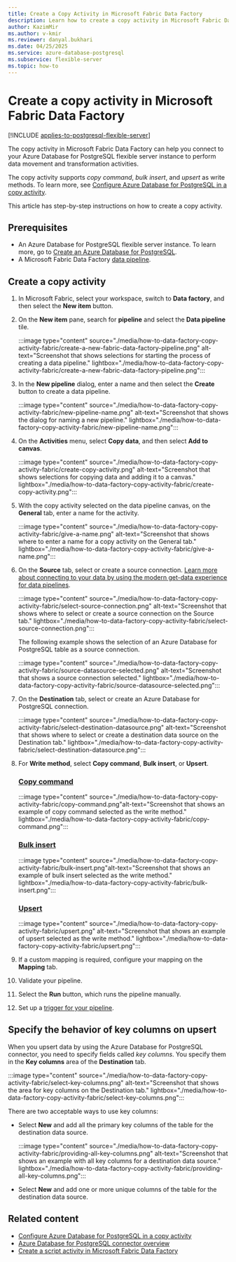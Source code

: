 ```yaml
---
title: Create a Copy Activity in Microsoft Fabric Data Factory
description: Learn how to create a copy activity in Microsoft Fabric Data Factory for Azure Database for PostgreSQL.
author: KazimMir
ms.author: v-kmir
ms.reviewer: danyal.bukhari
ms.date: 04/25/2025
ms.service: azure-database-postgresql
ms.subservice: flexible-server
ms.topic: how-to
---
```


# Create a copy activity in Microsoft Fabric Data Factory

[!INCLUDE [applies-to-postgresql-flexible-server](~/reusable-content/ce-skilling/azure/includes/postgresql/includes/applies-to-postgresql-flexible-server.md)]

The copy activity in Microsoft Fabric Data Factory can help you connect to your Azure Database for PostgreSQL flexible server instance to perform data movement and transformation activities.

The copy activity supports *copy command*, *bulk insert*, and *upsert* as write methods. To learn more, see [Configure Azure Database for PostgreSQL in a copy activity](/fabric/data-factory/connector-azure-database-for-postgresql-copy-activity).

This article has step-by-step instructions on how to create a copy activity.

## Prerequisites

- An Azure Database for PostgreSQL flexible server instance. To learn more, go to [Create an Azure Database for PostgreSQL](/azure/postgresql/flexible-server/quickstart-create-server).
- A Microsoft Fabric Data Factory [data pipeline](/fabric/data-factory/pipeline-landing-page).

## Create a copy activity

1. In Microsoft Fabric, select your workspace, switch to **Data factory**, and then select the **New item** button.

1. On the **New item** pane, search for **pipeline** and select the **Data pipeline** tile.

   :::image type="content" source="./media/how-to-data-factory-copy-activity-fabric/create-a-new-fabric-data-factory-pipeline.png" alt-text="Screenshot that shows selections for starting the process of creating a data pipeline." lightbox="./media/how-to-data-factory-copy-activity-fabric/create-a-new-fabric-data-factory-pipeline.png":::

1. In the **New pipeline** dialog, enter a name and then select the **Create** button to create a data pipeline.

   :::image type="content" source="./media/how-to-data-factory-copy-activity-fabric/new-pipeline-name.png" alt-text="Screenshot that shows the dialog for naming a new pipeline." lightbox="./media/how-to-data-factory-copy-activity-fabric/new-pipeline-name.png":::

1. On the **Activities** menu, select **Copy data**, and then select **Add to canvas**.

   :::image type="content" source="./media/how-to-data-factory-copy-activity-fabric/create-copy-activity.png" alt-text="Screenshot that shows selections for copying data and adding it to a canvas." lightbox="./media/how-to-data-factory-copy-activity-fabric/create-copy-activity.png":::

1. With the copy activity selected on the data pipeline canvas, on the **General** tab, enter a name for the activity.

   :::image type="content" source="./media/how-to-data-factory-copy-activity-fabric/give-a-name.png" alt-text="Screenshot that shows where to enter a name for a copy activity on the General tab." lightbox="./media/how-to-data-factory-copy-activity-fabric/give-a-name.png":::

1. On the **Source** tab, select or create a source connection. [Learn more about connecting to your data by using the modern get-data experience for data pipelines](/fabric/data-factory/modern-get-data-experience-pipeline).

   :::image type="content" source="./media/how-to-data-factory-copy-activity-fabric/select-source-connection.png" alt-text="Screenshot that shows where to select or create a source connection on the Source tab." lightbox="./media/how-to-data-factory-copy-activity-fabric/select-source-connection.png":::

   The following example shows the selection of an Azure Database for PostgreSQL table as a source connection.

   :::image type="content" source="./media/how-to-data-factory-copy-activity-fabric/source-datasource-selected.png" alt-text="Screenshot that shows a source connection selected." lightbox="./media/how-to-data-factory-copy-activity-fabric/source-datasource-selected.png":::

1. On the **Destination** tab, select or create an Azure Database for PostgreSQL connection.

   :::image type="content" source="./media/how-to-data-factory-copy-activity-fabric/select-destination-datasource.png" alt-text="Screenshot that shows where to select or create a destination data source on the Destination tab." lightbox="./media/how-to-data-factory-copy-activity-fabric/select-destination-datasource.png":::

1. For **Write method**, select **Copy command**, **Bulk insert**, or **Upsert**.

   ### [Copy command](#tab/copy-command)

   :::image type="content" source="./media/how-to-data-factory-copy-activity-fabric/copy-command.png"alt-text="Screenshot that shows an example of copy command selected as the write method." lightbox="./media/how-to-data-factory-copy-activity-fabric/copy-command.png":::

   ### [Bulk insert](#tab/bulk-insert)

   :::image type="content" source="./media/how-to-data-factory-copy-activity-fabric/bulk-insert.png"alt-text="Screenshot that shows an example of bulk insert selected as the write method." lightbox="./media/how-to-data-factory-copy-activity-fabric/bulk-insert.png":::

   ### [Upsert](#tab/upsert)

   :::image type="content" source="./media/how-to-data-factory-copy-activity-fabric/upsert.png"     alt-text="Screenshot that shows an example of upsert selected as the write method." lightbox="./media/how-to-data-factory-copy-activity-fabric/upsert.png":::

1. If a custom mapping is required, configure your mapping on the **Mapping** tab.

1. Validate your pipeline.

1. Select the **Run** button, which runs the pipeline manually.

1. Set up a [trigger for your pipeline](/fabric/data-factory/pipeline-runs).

## Specify the behavior of key columns on upsert

When you upsert data by using the Azure Database for PostgreSQL connector, you need to specify fields called *key columns*. You specify them in the **Key columns** area of the **Destination** tab.

:::image type="content" source="./media/how-to-data-factory-copy-activity-fabric/select-key-columns.png" alt-text="Screenshot that shows the area for key columns on the Destination tab." lightbox="./media/how-to-data-factory-copy-activity-fabric/select-key-columns.png":::

There are two acceptable ways to use key columns:

- Select **New** and add all the primary key columns of the table for the destination data source.

   :::image type="content" source="./media/how-to-data-factory-copy-activity-fabric/providing-all-key-columns.png" alt-text="Screenshot that shows an example with all key columns for a destination data source." lightbox="./media/how-to-data-factory-copy-activity-fabric/providing-all-key-columns.png":::

- Select **New** and add one or more unique columns of the table for the destination data source.

## Related content

- [Configure Azure Database for PostgreSQL in a copy activity](/fabric/data-factory/connector-azure-database-for-postgresql-copy-activity)
- [Azure Database for PostgreSQL connector overview](/fabric/data-factory/connector-azure-database-for-postgresql-overview)
- [Create a script activity in Microsoft Fabric Data Factory](how-to-data-factory-script-activity-fabric.md)
